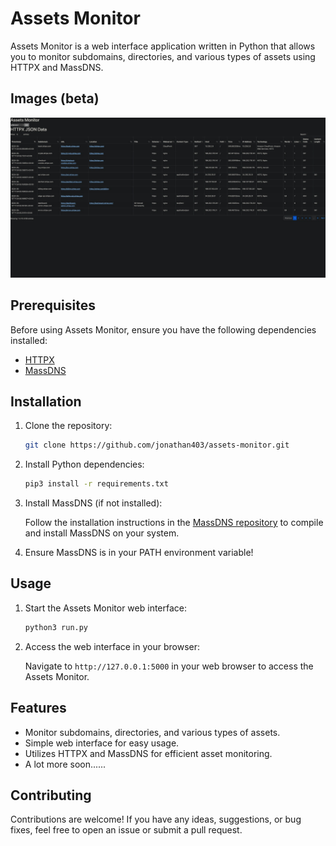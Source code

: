 # Assets Monitor

Assets Monitor is a web interface application written in Python that allows you to monitor subdomains, directories, and various types of assets using HTTPX and MassDNS.
## Images (beta)
![Assets Monitor Beta](./images/1.jpeg)
## Prerequisites

Before using Assets Monitor, ensure you have the following dependencies installed:

- [HTTPX](https://github.com/projectdiscovery/httpx)
- [MassDNS](https://github.com/blechschmidt/massdns)

## Installation

1. Clone the repository:

    ```bash
    git clone https://github.com/jonathan403/assets-monitor.git
    ```

2. Install Python dependencies:

    ```bash
    pip3 install -r requirements.txt
    ```

3. Install MassDNS (if not installed):

    Follow the installation instructions in the [MassDNS repository](https://github.com/blechschmidt/massdns) to compile and install MassDNS on your system.

4. Ensure MassDNS is in your PATH environment variable!

## Usage

1. Start the Assets Monitor web interface:

    ```bash
    python3 run.py
    ```

2. Access the web interface in your browser:

    Navigate to `http://127.0.0.1:5000` in your web browser to access the Assets Monitor.


## Features

- Monitor subdomains, directories, and various types of assets.
- Simple web interface for easy usage.
- Utilizes HTTPX and MassDNS for efficient asset monitoring.
- A lot more soon......

## Contributing

Contributions are welcome! If you have any ideas, suggestions, or bug fixes, feel free to open an issue or submit a pull request.

